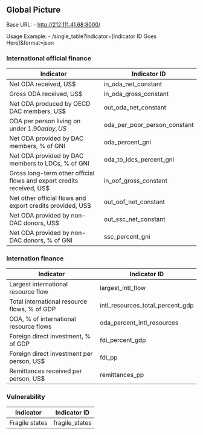 ## Global Picture
Base URL: - http://212.111.41.68:8000/

Usage Example: - /single_table?indicator=[Indicator ID Goes Here]&format=json

### International official finance

|Indicator|Indicator ID|
|------------------|----------------------|
|Net ODA received, US$|in_oda_net_constant|
|Gross ODA received, US$|in_oda_gross_constant|
|Net ODA produced by OECD DAC members, US$|out_oda_net_constant|
|ODA per person living on under $1.90 a day, US$|oda_per_poor_person_constant|
|Net ODA provided by DAC members, % of GNI|oda_percent_gni|
|Net ODA provided by DAC members to LDCs, % of GNI|oda_to_ldcs_percent_gni|
|Gross long-term other official flows and export credits received, US$|in_oof_gross_constant|
|Net other official flows and export credits provided, US$|out_oof_net_constant|
|Net ODA provided by non-DAC donors, US$|out_ssc_net_constant|
|Net ODA provided by non-DAC donors, % of GNI|ssc_percent_gni|

### Internation finance

|Indicator|Indicator ID|
|------------------|----------------------|
|Largest international resource flow|largest_intl_flow|
|Total international resource flows, % of GDP|intl_resources_total_percent_gdp|
|ODA, % of international resource flows|oda_percent_intl_resources|
|Foreign direct investment, % of GDP|fdi_percent_gdp|
|Foreign direct investment per person, US$|fdi_pp|
|Remittances received per person, US$|remittances_pp|

### Vulnerability

|Indicator|Indicator ID|
|------------------|----------------------|
|Fragile states|fragile_states|
